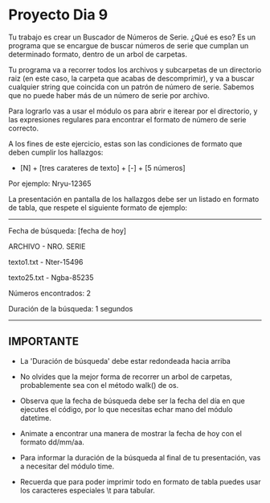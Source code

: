 # Proyecto Dia 9
Tu trabajo es crear un Buscador de Números de Serie. ¿Qué es eso? Es un programa que se encargue de buscar números de serie que cumplan un determinado formato, dentro de un arbol de carpetas.

Tu programa va a recorrer todos los archivos y subcarpetas de un directorio raiz (en este caso, la carpeta que acabas de descomprimir), y va a buscar cualquier string que coincida con un patrón de número de serie. Sabemos que no puede haber más de un número de serie por archivo.

Para lograrlo vas a usar el módulo os para abrir e iterear por el directorio, y las expresiones regulares para encontrar el formato de número de serie correcto.

A los fines de este ejercicio, estas son las condiciones de formato que deben cumplir los hallazgos:
- [N] + [tres carateres de texto] + [-] + [5 números]

Por ejemplo: Nryu-12365

La presentación en pantalla de los hallazgos debe ser un listado en formato de tabla, que respete el siguiente formato de ejemplo:

----------------------------------------------------
Fecha de búsqueda: [fecha de hoy]

ARCHIVO		- NRO. SERIE

texto1.txt	- Nter-15496

texto25.txt	- Ngba-85235

Números encontrados: 2

Duración de la búsqueda: 1 segundos

----------------------------------------------------

## IMPORTANTE

* La 'Duración de búsqueda' debe estar redondeada hacia arriba

* No olvides que la mejor forma de recorrer un arbol de carpetas, probablemente sea con el método walk() de os.

* Observa que la fecha de búsqueda debe ser la fecha del día en que ejecutes el código, por lo que necesitas echar mano del módulo datetime.

* Animate a encontrar una manera de mostrar la fecha de hoy con el formato dd/mm/aa.

* Para informar la duración de la búsqueda al final de tu presentación, vas a necesitar del módulo time.

* Recuerda que para poder imprimir todo en formato de tabla puedes usar los caracteres especiales \t para tabular.
